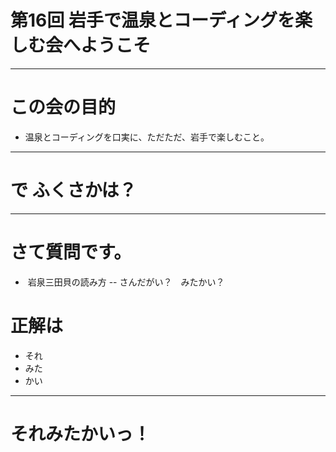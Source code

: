 # 第16回 岩手で温泉とコーディングを楽しむ会へようこそ

---

# この会の目的

- 温泉とコーディングを口実に、ただただ、岩手で楽しむこと。

---

# で ふくさかは？

---

# さて質問です。

-  岩泉三田貝の読み方
-- さんだがい？　みたかい？

# 正解は

- それ
- みた
- かい

---

# それみたかいっ！
